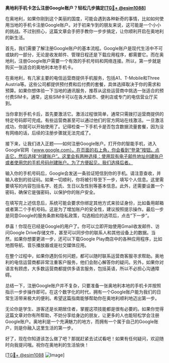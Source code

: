**奥地利手机卡怎么注册Google账户？轻松几步搞定[[TG💪+ @esim1088](https://t.me/s/esim1088)]**

在奥地利，如果你刚到这个美丽的国度，可能会遇到各种新奇的事情，比如如何使用当地的手机卡注册Google账户。对于初来乍到的朋友来说，这可能是一个小小的挑战。不过别担心，这篇文章会手把手教你一步步搞定，让你顺利开启在奥地利的新生活。

首先，我们需要了解注册Google账户的基本流程。Google账户是现代生活中不可或缺的一部分，无论是收发邮件、管理日程还是下载应用程序，都需要它。而在奥地利，注册Google账户需要一个有效的手机号码和网络连接。所以，第一步就是购买一张适合的奥地利本地手机卡。

在奥地利，有几家主要的电信运营商提供手机服务，包括A1、T-Mobile和Three Austria等。这些公司都提供预付费和后付费的套餐，具体选择取决于你的需求和预算。如果你想体验一下当地的通讯服务，推荐从这些运营商中挑选一张适合的预付费SIM卡。通常，这些SIM卡可以在各大超市、便利店或专门的电信营业厅买到。

当你拿到手机卡后，首先要激活它。激活过程很简单，通常只需拨打运营商提供的特定号码即可完成。有些运营商甚至可以通过他们的官方网站在线激活。一旦激活成功，你就可以开始使用了。记得检查一下手机卡是否包含数据流量套餐，因为没有网络的话，后续的注册步骤就无法完成了。

接下来，让我们进入正题——如何注册Google账户。打开你的智能手机，进入Google官网（www.google.com）。在页面的右上角，你会看到“登录”按钮。点击它，然后选择“创建账户”。这里会有两种选择：使用现有电子邮件地址创建账户或者使用您的手机号码创建账户。为了方便起见，我们选择后者。

输入你的手机号码后，Google会发送一条验证短信到你的手机。请注意查收，并输入收到的验证码。如果一切顺利，你将被引导至下一步，填写个人信息。这里需要填写的内容包括名字、姓氏、生日以及性别等基本信息。此外，还需要设置一个密码，确保它是强密码，以保护你的账户安全。

在填写完上述信息后，系统可能会要求你绑定其他方式来验证身份，比如备用邮箱或者第二个手机号码。这是为了增加账户的安全性，建议按照提示操作。最后一步是同意Google的服务条款和隐私政策，勾选相应的选项后，点击“下一步”。

恭喜！你现在已经是Google的用户了。你可以立即开始使用Gmail收发邮件、访问Google Drive存储文件，甚至可以同步你的联系人和其他设备上的数据。当然，如果你想要更进一步，还可以下载Google Play商店中的各种应用程序，比如地图导航、音乐播放器或是社交媒体应用。

在整个过程中，如果你遇到任何问题，都可以随时联系运营商客服寻求帮助。奥地利的电信运营商都非常注重客户服务，他们会耐心解答你的疑问。另外，如果你对语言有顾虑，大多数运营商都提供多语言服务，包括英语，所以不必担心沟通障碍。

总结一下，注册Google账户并不复杂，只要准备一张奥地利本地的手机卡并按照指示一步步操作即可。在这个数字化的时代，拥有一个Google账户能为我们的日常生活带来极大的便利。希望这篇指南能够帮助你在奥地利顺利地迈出第一步。

无论你是学生、游客还是长期居住者，掌握这项技能都是很有必要的。如果你觉得这篇文章对你有所帮助，不妨分享给身边的朋友，让更多的人也能轻松学会注册Google账户。奥地利是一个充满魅力的地方，而拥有一个属于自己的Google账户，则是你融入这里生活的第一步。

好了，现在你知道该怎么做了吧？那就赶紧去试试看吧！如果有任何疑问，欢迎随时向我提问哦。祝你在奥地利的生活愉快！

[[TG💪+ @esim1088](https://t.me/s/esim1088) ![Image](https://i.postimg.cc/4NQfJmqS/Snipaste-2025-05-13-00-14-12.png)]